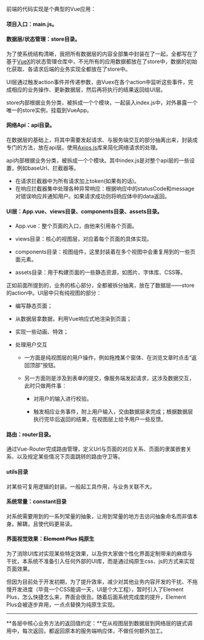 前端的代码实现是个典型的Vue应用：

#### 项目入口：main.js。

#### 数据层/状态管理：store目录。

为了使系统结构清晰，我把所有数据层的内容全部集中封装在了一起，全都写在了基于<u>VueX</u>的状态管理仓库中，不光所有的应用数据都放在了store中，数据的初始化获取、各请求后端的业务实现全都放在了store中。

UI层通过触发action事件并传递参数，由Vuex在各个action中监听这些事件，完成相应的业务操作、更新数据层，然后再将执行的结果返回给UI层。

store内部根据业务分类，被拆成一个个模块，一起装入index.js中，对外暴露一个唯一的store实例，挂载到VueApp。

#### 网络Api：api目录。

在数据层的基础上，将其中需要发起请求、与服务端交互的部分抽离出来，封装成专门的方法，放在api层。使用<u>Axios.js</u>库来简化网络请求的处理。

api内部根据业务分类，被拆成一个个模块。其中index.js是对整个api层的一些设置，例如baseUrl、拦截器等。

- 在请求拦截器中为所有请求加上token(如果有的话)。
- 在响应拦截器集中处理各种异常响应：根据响应中的statusCode和message对错误响应并通知用户。如果请求成功则将响应体中的data返回。

#### UI层：App.vue、views目录、components目录、assets目录。

- App.vue：整个页面的入口，由他来引用各个页面。

- views目录：核心的视图层，对应着每个页面的具体实现。
- components目录：视图组件，这里封装着在多个视图中会重复用到的一些页面元素。
- assets目录：用于构建页面的一些静态资源，如图片、字体库、CSS等。

正如前面所提到的，业务的核心部分，全都被拆分抽离，放在了数据层——store的action中。UI层中只有纯视图的部分：

- 编写静态页面；

- 从数据层拿数据，利用Vue响应式地渲染到页面；

- 实现一些动画、特效；

- 处理用户交互

  - 一方面是纯视图层的用户操作，例如拖拽某个窗体、在浏览文章时点击“返回顶部”按钮。

  - 另一方面则是涉及到表单的提交，像服务端发起请求，这涉及数据交互，此时只做两件事：

    - 对用户的输入进行校验。

    - 触发相应业务事件，附上用户输入，交由数据层来完成；根据数据层执行完毕后返回的结果，在视图层上给予用户一些反馈。

#### 路由：router目录。

通过Vue-Router完成路由管理，定义Url与页面的对应关系、页面的隶属嵌套关系、以及规定某些情况下页面跳转的路由守卫等。

#### utils目录

对某些可复用逻辑的封装。一般起工具作用，与业务关联不大。

#### 系统常量：constant目录

对系统需要用到的一系列常量的抽象，让用到常量的地方去访问抽象命名而非值本身。解耦，且使代码更易读。

#### 界面视觉效果：~~Element Plus~~ 纯原生

为了消除UI库对实现某些特定效果，以及供大家做个性化界面定制带来的麻烦与干扰，本系统不准备引入任何外部的UI库，而是通过纯原生css、js的方式来实现页面效果。

但因为目前处于开发初期，为了提升效率，减少对其他业务内容开发的干扰、不拖慢开发进度（毕竟一个CSS能调一天，UI是个大工程），暂时引入了Element Plus，怎么快捷怎么来，界面会很丑。随着后面系统完成度的提升，Element Plus会被逐步弃用，一点点替换为纯原生实现。



---

**各层中核心业务方法的返回值约定：**在从视图层到数据层到网络层的链式调用中，每次返回，都返回原本的服务端响应体，不做任何额外加工。